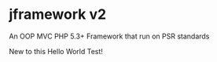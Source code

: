 jframework v2
============

An OOP MVC PHP 5.3+ Framework that run on PSR standards

New to this Hello World Test!
